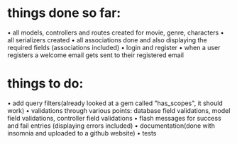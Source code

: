 # things done so far: 
• all models, controllers and routes created for movie, genre, characters
• all serializers created
• all associations done and also displaying the required fields (associations included)
• login and register
• when a user registers a welcome email gets sent to their registered email 


# things to do: 

• add query filters(already looked at a gem called "has_scopes", it should work)
• validations through various points: database field validations, model field validations, controller field validations
• flash messages for success and fail entries (displaying errors included)
• documentation(done with insomnia and uploaded to a github website)
• tests 
